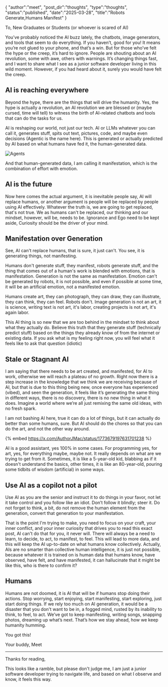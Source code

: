 {
    "author":"meet",
    "post_dir":"thoughts",
    "type":"thoughts",
    "status":"published",
    "date":"2025-03-28",
    "title":"Robots Generate,Humans Manifest"
}

 
 To,
 New Graduates or Students (or whoever is scared of AI)
 
 You’ve probably noticed the AI buzz lately, the chatbots, image generators, and tools that seem to do everything. If you haven’t, good for you! It means you’re not glued to your phone, and that’s a win. But for those who’ve felt the hype or the creep, it’s hard to ignore. People are shouting about an AI revolution, some with awe, others with warnings. It’s changing things fast, and I want to share what I see as a junior software developer living in this wild moment. However, if you had heard about it, surely you would have felt the creep. 
 
 ## AI is reaching everywhere
 
 Beyond the hype, there are the things that will drive the humanity. Yes, the hype is actually a revolution, an AI revolution we are blessed or (maybe cursed, time will tell) to witness the birth of AI-related chatbots and tools that can do the tasks for us. 
 
 AI is reshaping our world, not just our tech. AI or LLMs whatever you can call it, generates stuff, spits out text, pictures, code, and maybe even decisions (Agentic is the name here). This is generated or actually predicted by AI based on what humans have fed it, the human-generated data.
 
 
 ![Agents](https://dev-to-uploads.s3.amazonaws.com/uploads/articles/0tnh7fghjm3aafxtji46.png)
 
 
 And that human-generated data, I am calling it manifestation, which is the combination of effort with emotion.
 
 ## AI is the future
 
 Now here comes the actual argument, it is inevitable people say, AI will replace humans, or another argument is people will be replaced by people using AI effectively. Whatever the truth is, we are going to get replaced, that's not true. We as humans can't be replaced, our thinking and our mindset, however, will be, needs to be. Ignorance and Ego need to be kept aside, Curiosity should be the driver of your mind.
 
 ## Manifestation over Generation
 
 See, AI can't replace humans, that is sure, it just can't. You see, it is generating things, not manifesting.
 
 Humans don't generate stuff, they manifest, robots generate stuff, and the thing that comes out of a human's work is blended with emotions, that is manifestation. Generation is not the same as manifestation. Emotion can't be generated by robots, it is not possible, and even if possible at some time, it will be an artificial emotion, not a manifested emotion.
 
 Humans create art, they can photograph, they can draw, they can illustrate, they can think, they can feel. Robots don't. Image generation is not an art, it is science, writing text is not art, it's labor, creating projects is not art, it's again labor.
 
 This AI thing is so new that we are too behind in the mindset to think about what they actually do. Believe this truth that they generate stuff (technically predict stuff) based on the things they already know of from the internet or existing data. If you ask what is my feeling right now, you will feel what it feels like to ask that question (idiotic)
 
 ## Stale or Stagnant AI
 
 I am saying that there needs to be art created, and manifested, for AI to work, otherwise we will reach a plateau of no growth. Right now there is a step increase in the knowledge that we think we are receiving because of AI, but that is due to this thing being new, once everyone has experienced (vibed), and seen the generation, it feels like it’s generating the same thing in different ways, there is no discovery, there is no new thing in what it does. Imagine a world where we’re all just remixing the same old ideas, with no fresh spark.
 
 I am not bashing AI here, true it can do a lot of things, but it can actually do better than some humans, sure. But AI should do the chores so that you can do the art, and not the other way around.
 
{% embed https://x.com/AuthorJMac/status/1773679197631701238 %}
 
 AI is a good assistant, yes 100% in some cases. For programming yes, for art, yes, for everything maybe, maybe not. It really depends on what are we trying to get from it. Sometimes, it is like a 5-year-old kid, blabbing as if it doesn't understand the basics, other times, it is like an 80-year-old, pouring some tidbits of wisdom (artificial) in some ways. 
 
 ## Use AI as a copilot not a pilot
 
 Use AI as you are the senior and instruct it to do things in your favor, not let it take control and you follow like an idiot.  Don’t follow it blindly; steer it. Do not forget to think, a bit, do not remove the human element from the generation, convert that generation to your manifestation.  
 
 That is the point I'm trying to make, you need to focus on your craft, your inner conflict, and your inner curiosity that drives you to read this exact post, AI can't do that for you, it never will. There will always be a need to learn, to decide, to act, to manifest, to feel. This will lead to more data, and this will keep the AI up-to-date on what humans know collectively. Actually, AIs are no smarter than collective human intelligence, it is just not possible, because whatever it is trained on is human data that humans know, have observed, have felt, and have manifested, it can hallucinate that it might be like this, who is there to confirm it?
 
 ## Humans
 
 Humans are not doomed, it is AI that will be if humans stop doing their actions. Stop worrying, start enjoying, start manifesting, start exploring, just start doing things. If we rely too much on AI generation, it would be a disaster that you don't want to be in, a fogged mind, rusted by its inability to think, to feel, to act. We’ve got to keep manifesting, writing songs, snapping photos, dreaming up what’s next. That’s how we stay ahead, how we keep humanity humming.
 
 You got this!
 
 Your buddy,
 Meet
 
 ---
 Thanks for reading,
 
 This looks like a ramble, but please don't judge me, I am just a junior software developer trying to navigate life, and based on what I observe and know, it feels this way. 
